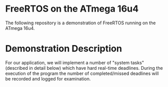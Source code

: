 # FreeRTOS on the ATmega 16u4

The following repository is a demonstration of FreeRTOS running on the ATmega 16u4.

# Demonstration Description

For our application, we will implement a number of "system tasks" (described in detail below) which have hard real-time deadlines. During the execution of the program the number of completed/missed deadlines will be recorded and logged for examination.


